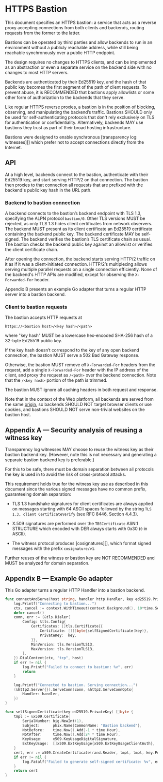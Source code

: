# HTTPS Bastion

This document specifies an HTTPS bastion: a service that acts as a reverse proxy
accepting connections from both clients and backends, routing requests from
the former to the latter.

Bastions can be operated by third parties and allow backends to run in an
environment without a publicly reachable address, while still being reachable
synchronously over a public HTTP endpoint.

The design requires no changes to HTTPS clients, and can be implemented as an
abstraction or even a separate service on the backend side with no changes to
most HTTP servers.

Backends are authenticated by their Ed25519 key, and the hash of that public key
becomes the first segment of the path of client requests. To prevent abuse, it
is RECOMMENDED that bastions apply allowlists or some other form of
authorization to the backends that they serve.

Like regular HTTPS reverse proxies, a bastion is in the position of blocking,
observing, and manipulating the backend’s traffic. Bastions SHOULD only be used
for self-authenticating protocols that don't rely exclusively on TLS for
authentication or confidentiality. Alternatively, backends MAY use bastions they
trust as part of their broad hosting infrastructure.

Bastions were designed to enable synchronous [transparency log witnesses][]
which prefer not to accept connections directly from the Internet.

## API

At a high level, backends connect to the bastion, authenticate with their
Ed25519 key, and start serving HTTP/2 on that connection. The bastion then
proxies to that connection all requests that are prefixed with the backend's
public key hash in the URL path.

### Backend to bastion connection

A backend connects to the bastion’s backend endpoint with TLS 1.3, specifying
the ALPN protocol `bastion/0`. Other TLS versions MUST be rejected, as only TLS
1.3 hides client certificates from network observers. The backend MUST present
as its client certificate an Ed25519 certificate containing the backend public
key. The backend certificate MAY be self-signed. The backend verifies the
bastion’s TLS certificate chain as usual. The bastion checks the backend public
key against an allowlist or verifies the client certificate chain.

After opening the connection, the backend starts serving HTTP/2 traffic on it as
if it was a client-initiated connection. HTTP/2’s multiplexing allows serving
multiple parallel requests on a single connection efficiently. None of the
backend's HTTP APIs are modified, except for observing the `X-Forwarded-For`
header.

Appendix B presents an example Go adapter that turns a regular HTTP server into
a bastion backend.

### Client to bastion requests

The bastion accepts HTTP requests at

```
https://<bastion host>/<key hash>/<path>
```

where "key hash" MUST be a lowercase hex-encoded SHA-256 hash of a 32-byte
Ed25519 public key.

If the key hash doesn’t correspond to the key of any open backend connection,
the bastion MUST serve a 502 Bad Gateway response.

Otherwise, the bastion MUST remove _all_ `X-Forwarded-For` headers from the
request, add a single `X-Forwarded-For` header with the IP address of the
client, and proxy the request as `/<path>` over the backend connection. Note
that the `/<key hash>` portion of the path is trimmed.

The bastion MUST ignore all caching headers in both request and response.

Note that in the context of the Web platform, all backends are served from the
same [origin](https://html.spec.whatwg.org/multipage/browsers.html#origin), so
backends SHOULD NOT target browser clients or use cookies, and bastions SHOULD
NOT serve non-trivial websites on the bastion host.

## Appendix A — Security analysis of reusing a witness key

Transparency log witnesses MAY choose to reuse the witness key as their bastion
backend key. (However, note this is not necessary and generating a separate
bastion backend key is preferable.)

For this to be safe, there must be domain separation between all protocols the
key is used in to avoid the risk of cross-protocol attacks.

This requirement holds true for the witness key use as described in this
document since the various signed messages have no common prefix, guaranteeing
domain separation:

   * TLS 1.3 handshake signatures for client certificates are always applied on
messages starting with 64 ASCII spaces followed by the string `TLS 1.3, client
CertificateVerify` (see RFC 8446, Section 4.4.3).

   * X.509 signatures are performed over the `TBSCertificate` ASN.1 STRUCTURE
which encoded with DER always starts with 0x30 (`0` in ASCII).

   * The witness protocol produces [cosignatures][], which format signed
messages with the prefix `cosignature/v1`.

Further reuses of the witness or bastion key are NOT RECOMMENDED and MUST be
analyzed for domain separation.

## Appendix B — Example Go adapter

This Go adapter turns a regular HTTP Handler into a bastion backend.

```go
func connectAndServe(host string, handler http.Handler, key ed25519.PrivateKey) {
	log.Printf("Connecting to bastion...")
	ctx, cancel := context.WithTimeout(context.Background(), 10*time.Second)
	defer cancel()
	conn, err := (&tls.Dialer{
		Config: &tls.Config{
			Certificates: []tls.Certificate{{
				Certificate: [][]byte{selfSignedCertificate(key)},
				PrivateKey:  key,
			}},
			MinVersion: tls.VersionTLS13,
			MaxVersion: tls.VersionTLS13,
		},
	}).DialContext(ctx, "tcp", host)
	if err != nil {
		log.Printf("Failed to connect to bastion: %v", err)
		return
	}

	log.Printf("Connected to bastion. Serving connection...")
	(&http2.Server{}).ServeConn(conn, &http2.ServeConnOpts{
		Handler: handler,
	})
}

func selfSignedCertificate(key ed25519.PrivateKey) []byte {
	tmpl := &x509.Certificate{
		SerialNumber: big.NewInt(1),
		Subject:      pkix.Name{CommonName: "Bastion backend"},
		NotBefore:    time.Now().Add(-1 * time.Hour),
		NotAfter:     time.Now().Add(24 * time.Hour),
		KeyUsage:     x509.KeyUsageDigitalSignature,
		ExtKeyUsage:  []x509.ExtKeyUsage{x509.ExtKeyUsageClientAuth},
	}
	cert, err := x509.CreateCertificate(rand.Reader, tmpl, tmpl, key.Public(), key)
	if err != nil {
		log.Fatalf("Failed to generate self-signed certificate: %v", err)
	}
	return cert
}
```
